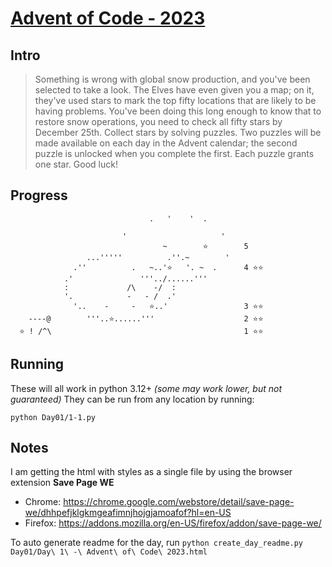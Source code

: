 # [Advent of Code - 2023](https://adventofcode.com/2023/)

## Intro

> Something is wrong with global snow production, and you've been selected to take a look. The Elves have even given you a map; on it, they've used stars to mark the top fifty locations that are likely to be having problems.
> You've been doing this long enough to know that to restore snow operations, you need to check all fifty stars by December 25th.
> Collect stars by solving puzzles. Two puzzles will be made available on each day in the Advent calendar; the second puzzle is unlocked when you complete the first. Each puzzle grants one star. Good luck!

## Progress


                                                     
                                                     
                                                     
                                                     
                                                     
                                                     
                                                     
                                                     
                                                     
                                                     
                                                     
                                                     
                                                     
                                   .   '    '  .     
                                                     
                             '                     ' 
                                      ~        ⭐️        5
                     ...'''''          .''.~        '
                  .''          .   ~..'⭐️   '. ~  .      4 ⭐️⭐️
                .'               '''../......'''     
                :             /\    -/  :            
                '.            -   - /  .'            
                  '..    -     -   ⭐️..'                 3 ⭐️⭐️
        ----@        '''..⭐️......'''                    2 ⭐️⭐️
      ⭐️ ! /^\                                           1 ⭐️⭐️
    




## Running
These will all work in python 3.12+ _(some may work lower, but not guaranteed)_
They can be run from any location by running:
```
python Day01/1-1.py
```


## Notes
I am getting the html with styles as a single file by using the browser extension **Save Page WE**
- Chrome: https://chrome.google.com/webstore/detail/save-page-we/dhhpefjklgkmgeafimnjhojgjamoafof?hl=en-US
- Firefox: https://addons.mozilla.org/en-US/firefox/addon/save-page-we/

To auto generate readme for the day, run `python create_day_readme.py Day01/Day\ 1\ -\ Advent\ of\ Code\ 2023.html`
